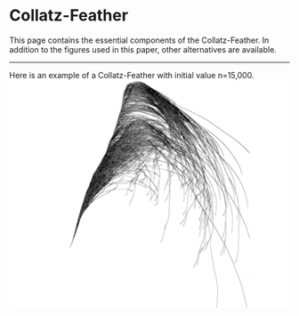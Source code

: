 # Collatz-Feather
This page contains the essential components of the Collatz-Feather. In addition to the figures used in this paper, other alternatives are available.
***
Here is an example of a Collatz-Feather with initial value n=15,000.
![](Collatz-Preview.png)
